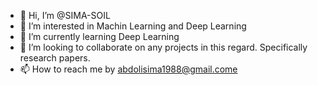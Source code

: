 - 👋 Hi, I’m @SIMA-SOIL
- 👀 I’m interested in Machin Learning and Deep Learning
- 🌱 I’m currently learning Deep Learning
- 💞️ I’m looking to collaborate on any projects in this regard. Specifically research papers.
- 📫 How to reach me by abdolisima1988@gmail.come


<!---
SIMA-SOIL/SIMA-SOIL is a ✨ special ✨ repository because its `README.md` (this file) appears on your GitHub profile.
You can click the Preview link to take a look at your changes.
--->
